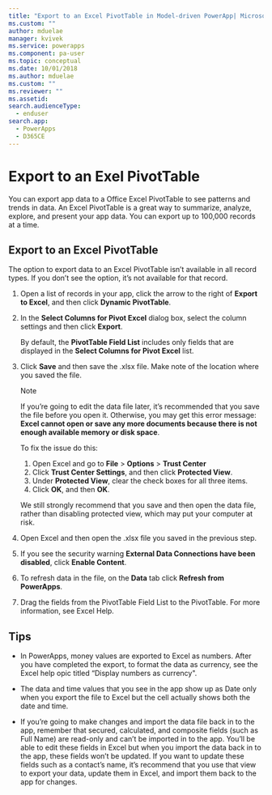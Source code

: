 ```yaml
---
title: "Export to an Excel PivotTable in Model-driven PowerApp| MicrosoftDocs"
ms.custom: ""
author: mduelae
manager: kvivek
ms.service: powerapps
ms.component: pa-user
ms.topic: conceptual
ms.date: 10/01/2018
ms.author: mduelae
ms.custom: ""
ms.reviewer: ""
ms.assetid: 
search.audienceType: 
  - enduser
search.app: 
  - PowerApps
  - D365CE
---
```

# Export to an Exel PivotTable


You can export app data to a Office Excel PivotTable to see patterns and trends in data. An Excel PivotTable is a great way to summarize, analyze, explore, and present your app data. You can export up to 100,000 records at a time.  
  

## Export to an Excel PivotTable  
 The option to export data to an Excel PivotTable isn’t available in all record types. If you don’t see the option, it’s not available for that record.  
  
1. Open a list of records in your app, click the arrow to the right of **Export to Excel**, and then click **Dynamic PivotTable**.  
  
2. In the **Select Columns for Pivot Excel** dialog box, select the column settings and then click **Export**.  
  
    By default, the **PivotTable Field List** includes only fields that are displayed in the **Select Columns for Pivot Excel** list.  
  
3. Click **Save** and then save the .xlsx file. Make note of the location where you saved the file.  
  
   > [!NOTE]
   >  If you’re going to edit the data file later, it’s recommended that you save the file before you open it. Otherwise, you may get this error message: **Excel cannot open or save any more documents because there is not enough available memory or disk space**.  
   > 
   >  To fix the issue do this:  
   > 
   >    1. Open Excel and go to **File** > **Options** > **Trust Center**  
   >    2.  Click **Trust Center Settings**, and then click **Protected View**.  
   >    3.  Under **Protected View**, clear the check boxes for all three items.  
   >    4.  Click **OK**, and then **OK**.  
   > 
   >    We still strongly recommend that you save and then open the data file, rather than disabling protected view, which may put your computer at risk.  
  
4. Open Excel and then open the .xlsx file you saved in the previous step.  
  
5. If you see the security warning **External Data Connections have been disabled**, click **Enable Content**.  
  
6. To refresh data in the file, on the **Data** tab click **Refresh from PowerApps**.  
  
7. Drag the fields from the PivotTable Field List to the PivotTable. For more information, see Excel Help.  
  
## Tips  
  
- In PowerApps, money values are exported to Excel as numbers. After you have completed the export, to format the data as currency, see the Excel help opic titled “Display numbers as currency".
  
- The data and time values that you see in the app show up as Date only when you export the file to Excel but the cell actually shows both the date and time.  
  
- If you’re going to make changes and import the data file back in to the app, remember that secured, calculated, and composite fields (such as Full Name) are read-only and can’t be imported in to the app. You’ll be able to edit these fields in Excel but when you import the data back in to the app, these fields won’t be updated. If you want to update these fields such as a contact’s name, it’s recommend that you use that view to export your data, update them in Excel, and import them back to the app for changes.  
  
 
